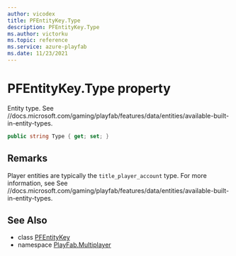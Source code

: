 ```yaml
---
author: vicodex
title: PFEntityKey.Type
description: PFEntityKey.Type
ms.author: victorku
ms.topic: reference
ms.service: azure-playfab
ms.date: 11/23/2021
---
```


# PFEntityKey.Type property

Entity type. See //docs.microsoft.com/gaming/playfab/features/data/entities/available-built-in-entity-types.

```csharp
public string Type { get; set; }
```

## Remarks

Player entities are typically the `title_player_account` type. For more information, see See //docs.microsoft.com/gaming/playfab/features/data/entities/available-built-in-entity-types.

## See Also

* class [PFEntityKey](../PFEntityKey.md)
* namespace [PlayFab.Multiplayer](../../PlayFabMultiplayerSDK.md)
